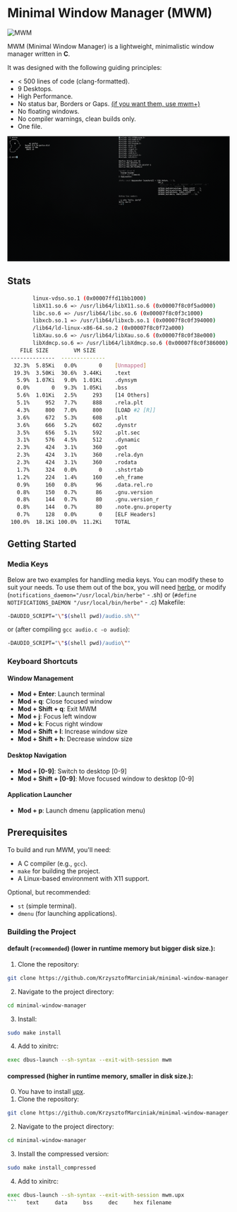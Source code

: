 # Minimal Window Manager (MWM)

<img src="https://github.com/user-attachments/assets/b6e484eb-5b16-4d88-b6f6-e14f968e2d1d" alt="MWM" width="250" height="250">

MWM (Minimal Window Manager) is a lightweight, minimalistic window manager written in **C**.
 
It was designed with the following guiding principles:
* < 500 lines of code (clang-formatted).
* 9 Desktops.
* High Performance.
* No status bar, Borders or Gaps. [(if you want them, use mwm+)](https://github.com/KrzysztofMarciniak/minimal-window-manager-plus)
* No floating windows.
* No compiler warnings, clean builds only.
* One file.

![screenshot](screenshot.png)
## Stats

```bash
        linux-vdso.so.1 (0x00007ffd11bb1000)
        libX11.so.6 => /usr/lib64/libX11.so.6 (0x00007f8c0f5ad000)
        libc.so.6 => /usr/lib64/libc.so.6 (0x00007f8c0f3c1000)
        libxcb.so.1 => /usr/lib64/libxcb.so.1 (0x00007f8c0f394000)
        /lib64/ld-linux-x86-64.so.2 (0x00007f8c0f72a000)
        libXau.so.6 => /usr/lib64/libXau.so.6 (0x00007f8c0f38e000)
        libXdmcp.so.6 => /usr/lib64/libXdmcp.so.6 (0x00007f8c0f386000)
    FILE SIZE        VM SIZE
 --------------  --------------
  32.3%  5.85Ki   0.0%       0    [Unmapped]
  19.3%  3.50Ki  30.6%  3.44Ki    .text
   5.9%  1.07Ki   9.0%  1.01Ki    .dynsym
   0.0%       0   9.3%  1.05Ki    .bss
   5.6%  1.01Ki   2.5%     293    [14 Others]
   5.1%     952   7.7%     888    .rela.plt
   4.3%     800   7.0%     800    [LOAD #2 [R]]
   3.6%     672   5.3%     608    .plt
   3.6%     666   5.2%     602    .dynstr
   3.5%     656   5.1%     592    .plt.sec
   3.1%     576   4.5%     512    .dynamic
   2.3%     424   3.1%     360    .got
   2.3%     424   3.1%     360    .rela.dyn
   2.3%     424   3.1%     360    .rodata
   1.7%     324   0.0%       0    .shstrtab
   1.2%     224   1.4%     160    .eh_frame
   0.9%     160   0.8%      96    .data.rel.ro
   0.8%     150   0.7%      86    .gnu.version
   0.8%     144   0.7%      80    .gnu.version_r
   0.8%     144   0.7%      80    .note.gnu.property
   0.7%     128   0.0%       0    [ELF Headers]
 100.0%  18.1Ki 100.0%  11.2Ki    TOTAL
```

## Getting Started

### Media Keys
Below are two examples for handling media keys. You can modify these to suit your needs. To use them out of the box, you will need [herbe](https://github.com/dudik/herbe), or modify (`notifications_daemon="/usr/local/bin/herbe"` - .sh) or (`#define NOTIFICATIONS_DAEMON "/usr/local/bin/herbe"` - .c)
Makefile:
```bash
-DAUDIO_SCRIPT="\"$(shell pwd)/audio.sh\""
```
or (after compiling `gcc audio.c -o audio`):
```bash
-DAUDIO_SCRIPT="\"$(shell pwd)/audio\""
```

### Keyboard Shortcuts

#### Window Management
- **Mod + Enter**: Launch terminal
- **Mod + q**: Close focused window
- **Mod + Shift + q**: Exit MWM
- **Mod + j**: Focus left window
- **Mod + k**: Focus right window
- **Mod + Shift + l**: Increase window size
- **Mod + Shift + h**: Decrease window size

#### Desktop Navigation
- **Mod + [0-9]**: Switch to desktop [0-9]
- **Mod + Shift + [0-9]**: Move focused window to desktop [0-9]

#### Application Launcher
- **Mod + p**: Launch dmenu (application menu)

## Prerequisites
To build and run MWM, you'll need:
- A C compiler (e.g., `gcc`).
- `make` for building the project.
- A Linux-based environment with X11 support.

Optional, but recommended:
- `st` (simple terminal).
- `dmenu` (for launching applications).

### Building the Project
#### default (`recommended`) (lower in runtime memory but bigger disk size.):
1. Clone the repository:
```bash
git clone https://github.com/KrzysztofMarciniak/minimal-window-manager.git
```
2. Navigate to the project directory: 
```bash
cd minimal-window-manager
```
3. Install:
```bash
sudo make install
```
4. Add to xinitrc:

```bash
exec dbus-launch --sh-syntax --exit-with-session mwm
```
#### compressed (higher in runtime memory, smaller in disk size.):
0. You have to install [upx](https://github.com/upx/upx).
1. Clone the repository:
```bash
git clone https://github.com/KrzysztofMarciniak/minimal-window-manager.git
```
2. Navigate to the project directory: 
```bash
cd minimal-window-manager
```
3. Install the compressed version:
```bash
sudo make install_compressed
```
4. Add to xinitrc:
```bash
exec dbus-launch --sh-syntax --exit-with-session mwm.upx
```   text	   data	    bss	    dec	    hex	filename
